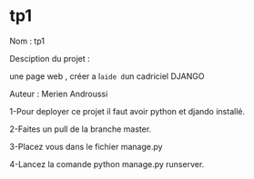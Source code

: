 # tp1
Nom : tp1

Desciption du projet :

une page web , créer a l`aide d`un cadriciel DJANGO


 Auteur : Merien Androussi

1-Pour deployer ce projet il faut avoir python et djando installé.

2-Faites un pull de la branche master.

3-Placez vous dans le fichier manage.py

4-Lancez la comande python manage.py runserver.
